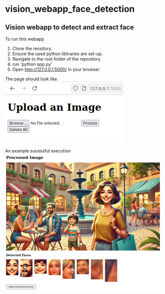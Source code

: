 # vision_webapp_face_detection
## Vision webapp to detect and extract face
To run this webapp
1. Clone the reository.
2. Ensure the used python libtraries are set-up.
3. Navigate to the root folder of the repository
4. run 'python app.py'
5. Open http://127.0.0.1:5000/ in your browser

The page should look like
![image info](./vision_webapp_initial.png)

An example sucessful execution
![image info](./vision_webapp_result.png)
